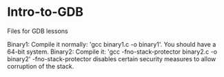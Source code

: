 # Intro-to-GDB
Files for GDB lessons

Binary1: Compile it normally: 'gcc binary1.c -o binary1'. You should have a 64-bit system.
Binary2: Compile it: 'gcc -fno-stack-protector binary2.c -o binary2' -fno-stack-protector disables certain security measures to allow corruption of the stack.
